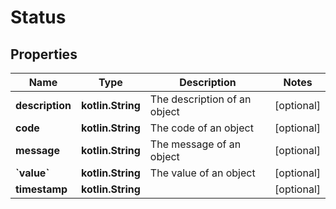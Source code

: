 
# Status

## Properties
Name | Type | Description | Notes
------------ | ------------- | ------------- | -------------
**description** | **kotlin.String** | The description of an object |  [optional]
**code** | **kotlin.String** | The code of an object |  [optional]
**message** | **kotlin.String** | The message of an object |  [optional]
**&#x60;value&#x60;** | **kotlin.String** | The value of an object |  [optional]
**timestamp** | **kotlin.String** |  |  [optional]



